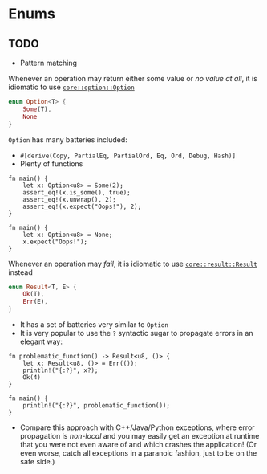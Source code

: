 # Enums

## TODO
+ Pattern matching

Whenever an operation may return either some value or _no value at all_, it is idiomatic to use [`core::option::Option`](https://doc.rust-lang.org/core/option/enum.Option.html)
```rust
enum Option<T> {
    Some(T),
    None
}
```
`Option` has many batteries included:
+ `#[derive(Copy, PartialEq, PartialOrd, Eq, Ord, Debug, Hash)]`
+ Plenty of functions
```rust,editable
fn main() {
    let x: Option<u8> = Some(2);
    assert_eq!(x.is_some(), true);
    assert_eq!(x.unwrap(), 2);
    assert_eq!(x.expect("Oops!"), 2);
}
```
```rust,editable
fn main() {
    let x: Option<u8> = None;
    x.expect("Oops!");
}
```

Whenever an operation may _fail_, it is idiomatic to use [`core::result::Result`](https://doc.rust-lang.org/core/result/enum.Result.html) instead
```rust
enum Result<T, E> {
    Ok(T),
    Err(E),
}
```
+ It has a set of batteries very similar to `Option`
+ It is very popular to use the `?` syntactic sugar to propagate errors in an elegant way:
```rust,editable
fn problematic_function() -> Result<u8, ()> {
    let x: Result<u8, ()> = Err(());
    println!("{:?}", x?);
    Ok(4)
}

fn main() {
    println!("{:?}", problematic_function());
}
```
+ Compare this approach with C++/Java/Python exceptions, where error propagation is _non-local_ and you may easily get an exception at runtime that you were not even aware of and which crashes the application! (Or even worse, catch all exceptions in a paranoic fashion, just to be on the safe side.)
